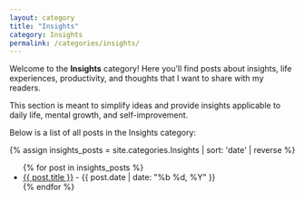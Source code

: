 ```yaml
---
layout: category
title: "Insights"
category: Insights
permalink: /categories/insights/
---
```


Welcome to the **Insights** category! Here you'll find posts about insights, life experiences, productivity, and thoughts that I want to share with my readers.

This section is meant to simplify ideas and provide insights applicable to daily life, mental growth, and self-improvement.

Below is a list of all posts in the Insights category:

{% assign insights_posts = site.categories.Insights | sort: 'date' | reverse %}

<ul>
  {% for post in insights_posts %}
    <li><a href="{{ post.url | relative_url }}">{{ post.title }}</a> - {{ post.date | date: "%b %d, %Y" }}</li>
  {% endfor %}
</ul>
